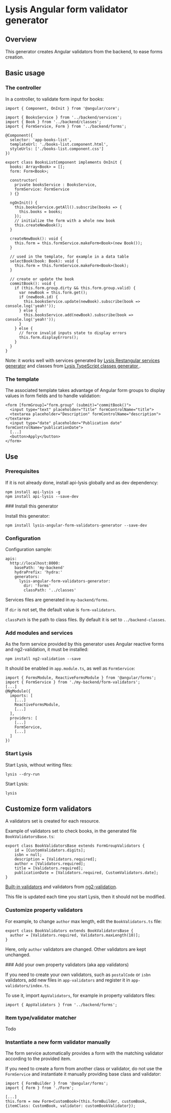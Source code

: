 # Lysis Angular form validator generator

## Overview

This generator creates Angular validators from the backend, to ease forms creation.

## Basic usage

### The controller

In a controller, to validate form input for books:

```
import { Component, OnInit } from '@angular/core';

import { BooksService } from '../backend/services';
import { Book } from '../backend/classes';
import { FormService, Form } from '../backend/forms';

@Component({
  selector: 'app-books-list',
  templateUrl: './books-list.component.html',
  styleUrls: ['./books-list.component.css']
})

export class BooksListComponent implements OnInit {
  books: Array<Book> = [];
  form: Form<Book>;

  constructor(
    private booksService : BooksService,
    formService: FormService
  ) {}

  ngOnInit() {
    this.booksService.getAll().subscribe(books => {
      this.books = books;
    });
    // initialize the form with a whole new book
    this.createNewBook();
  }

  createNewBook(): void {
    this.form = this.formService.makeForm<Book>(new Book());
  }

  // used in the template, for example in a data table
  selectBook(book: Book): void {
    this.form = this.formService.makeForm<Book>(book);
  }

  // create or update the book
  commitBook(): void {
    if (this.form.group.dirty && this.form.group.valid) {
      var newBook = this.form.get();
      if (newBook.id) {
        this.booksService.update(newBook).subscribe(book => console.log('yeah!'));
      } else {
        this.booksService.add(newBook).subscribe(book => console.log('yeah!'));
      }
    } else {
      // force invalid inputs state to display errors
      this.form.displayErrors();
    }
  }
}
```

Note: it works well with services generated by [Lysis Restangular services generator](https://github.com/momenttech/lysis-restangular-services-generator) and classes from [Lysis TypeScript classes generator ](https://github.com/momenttech/lysis-typescript-classes-generator).

### The template

The associated template takes advantage of Angular form groups to display values in form fields and to handle validation:

```
<form [formGroup]="form.group" (submit)="commitBook()">
  <input type="text" placeholder="Title" formControlName="title">
  <textarea placeholder="Description" formControlName="description"></textarea>
  <input type="date" placeholder="Publication date" formControlName="publicationDate">
  [...]
  <button>Apply</button>
</form>
```

## Use

### Prerequisites

If it is not already done, install api-lysis globally and as dev dependency:

```
npm install api-lysis -g
npm install api-lysis --save-dev
```

### Install this generator

Install this generator:

```
npm install lysis-angular-form-validators-generator --save-dev
```

### Configuration

Configuration sample:

```
apis:
  http://localhost:8000:
    basePath: 'my-backend'
    hydraPrefix: 'hydra:'
    generators:
      lysis-angular-form-validators-generator:
        dir: 'forms'
        classPath: '../classes'
```

Services files are generated in `my-backend/forms`.

If `dir` is not set, the default value is `form-validators`.

`classPath` is the path to class files. By default it is set to `../backend-classes`.


### Add modules and services

As the form service provided by this generator uses Angular reactive forms and ng2-validation, it must be installed:

    npm install ng2-validation --save

It should be enabled in `app.module.ts`, as well as `FormService`:

```
import { FormsModule, ReactiveFormsModule } from '@angular/forms';
import { FormService } from './my-backend/form-validators';
[...]
@NgModule({
  imports: [
    [...]
    ReactiveFormsModule,
    [...]
  ],
  providers: [
    [...]
    FormService,
    [...]
  ]
})
```

### Start Lysis

Start Lysis, without writing files:

    lysis --dry-run

Start Lysis:

    lysis

## Customize form validators

A validators set is created for each resource.

Example of validators set to check books, in the generated file `BookValidatorsBase.ts`:

```
export class BookValidatorsBase extends FormGroupValidators {
    id = [CustomValidators.digits];
    isbn = null;
    description = [Validators.required];
    author = [Validators.required];
    title = [Validators.required];
    publicationDate = [Validators.required, CustomValidators.date];
}
```

[Built-in validators](https://angular.io/api/forms/Validators) and validators from [ng2-validation](https://www.npmjs.com/package/ng2-validation).

This file is updated each time you start Lysis, then it should not be modified.

### Customize property validators

For example, to change `author` max length, edit the `BookValidators.ts` file:

```
export class BookValidators extends BookValidatorsBase {
  author = [Validators.required, Validators.maxLength(10)];
}
```

Here, only `author` validators are changed. Other validators are kept unchanged.

### Add your own property validators (aka app validators)

If you need to create your own validators, such as `postalCode` or `isbn` validators, add new files in `app-validators` and register it in `app-validators/index.ts`.

To use it, import `AppValidators`, for example in property validators files:

```
import { AppValidators } from '../backend/forms';
```

### Item type/validator matcher

Todo

### Instantiate a new form validator manually

The form service automatically provides a form with the matching validator according to the provided item.

If you need to create a form from another class or validator, do not use the `FormService` and instantiate it manually providing base class and validator:

```
import { FormBuilder } from '@angular/forms';
import { Form } from './Form';

[...]
this.form = new Form<CustomBook>(this.formBuilder, customBook, {itemClass: CustomBook, validator: customBookValidator});
```
